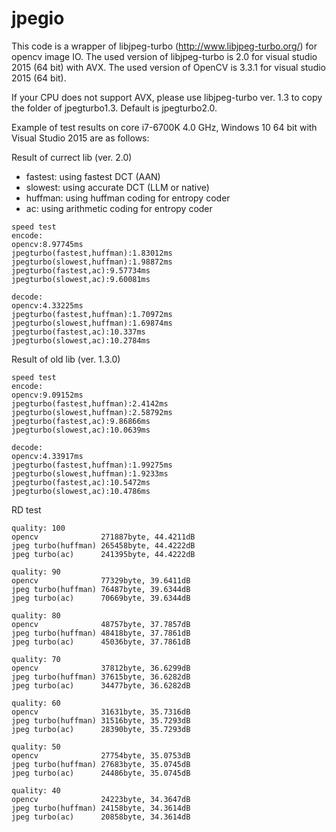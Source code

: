 jpegio
======

This code is a wrapper of libjpeg-turbo (http://www.libjpeg-turbo.org/) for opencv image IO.
The used version of libjpeg-turbo is 2.0 for visual studio 2015 (64 bit) with AVX.
The used version of OpenCV is 3.3.1 for visual studio 2015 (64 bit).

If your CPU does not support AVX, please use libjpeg-turbo ver. 1.3 to copy the folder of jpegturbo1.3.
Default is jpegturbo2.0.

Example of test results on core i7-6700K 4.0 GHz, Windows 10 64 bit with Visual Studio 2015 are as follows:

Result of currect lib (ver. 2.0)

* fastest: using fastest DCT (AAN)
* slowest: using accurate DCT (LLM or native)
* huffman: using huffman coding for entropy coder
* ac: using arithmetic coding for entropy coder

```
speed test
encode:
opencv:8.97745ms
jpegturbo(fastest,huffman):1.83012ms
jpegturbo(slowest,huffman):1.98872ms
jpegturbo(fastest,ac):9.57734ms
jpegturbo(slowest,ac):9.60081ms

decode:
opencv:4.33225ms
jpegturbo(fastest,huffman):1.70972ms
jpegturbo(slowest,huffman):1.69874ms
jpegturbo(fastest,ac):10.337ms
jpegturbo(slowest,ac):10.2784ms
```

Result of old lib (ver. 1.3.0)
```
speed test
encode:
opencv:9.09152ms
jpegturbo(fastest,huffman):2.4142ms
jpegturbo(slowest,huffman):2.58792ms
jpegturbo(fastest,ac):9.86866ms
jpegturbo(slowest,ac):10.0639ms

decode:
opencv:4.33917ms
jpegturbo(fastest,huffman):1.99275ms
jpegturbo(slowest,huffman):1.9233ms
jpegturbo(fastest,ac):10.5472ms
jpegturbo(slowest,ac):10.4786ms
```

RD test
```
quality: 100
opencv              271887byte, 44.4211dB
jpeg turbo(huffman) 265458byte, 44.4222dB
jpeg turbo(ac)      241395byte, 44.4222dB

quality: 90
opencv              77329byte, 39.6411dB
jpeg turbo(huffman) 76487byte, 39.6344dB
jpeg turbo(ac)      70669byte, 39.6344dB

quality: 80
opencv              48757byte, 37.7857dB
jpeg turbo(huffman) 48418byte, 37.7861dB
jpeg turbo(ac)      45036byte, 37.7861dB

quality: 70
opencv              37812byte, 36.6299dB
jpeg turbo(huffman) 37615byte, 36.6282dB
jpeg turbo(ac)      34477byte, 36.6282dB

quality: 60
opencv              31631byte, 35.7316dB
jpeg turbo(huffman) 31516byte, 35.7293dB
jpeg turbo(ac)      28390byte, 35.7293dB

quality: 50
opencv              27754byte, 35.0753dB
jpeg turbo(huffman) 27683byte, 35.0745dB
jpeg turbo(ac)      24486byte, 35.0745dB

quality: 40
opencv              24223byte, 34.3647dB
jpeg turbo(huffman) 24158byte, 34.3614dB
jpeg turbo(ac)      20858byte, 34.3614dB
```
